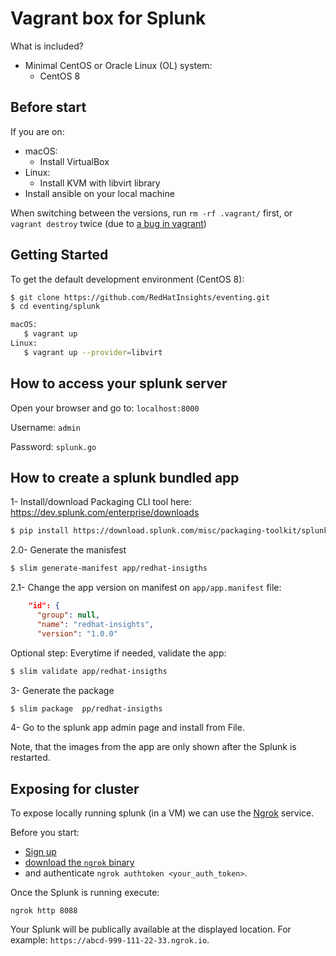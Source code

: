 Vagrant box for Splunk
======================

What is included?

- Minimal CentOS or Oracle Linux (OL) system:
  - CentOS 8

## Before start

If you are on:

* macOS:
  - Install VirtualBox
* Linux:
  - Install KVM with libvirt library
* Install ansible on your local machine

When switching between the versions, run `rm -rf .vagrant/` first, or `vagrant destroy` twice (due to [a bug in vagrant](https://github.com/hashicorp/vagrant/issues/11800))


## Getting Started

To get the default development environment (CentOS 8):

```bash
$ git clone https://github.com/RedHatInsights/eventing.git
$ cd eventing/splunk

macOS:
   $ vagrant up
Linux:
   $ vagrant up --provider=libvirt
```

## How to access your splunk server

Open your browser and go to:  `localhost:8000`

Username: `admin`

Password: `splunk.go`

## How to create a splunk bundled app

1- Install/download Packaging CLI tool here: https://dev.splunk.com/enterprise/downloads

```bash
$ pip install https://download.splunk.com/misc/packaging-toolkit/splunk-packaging-toolkit-1.0.1.tar.gz
```
2.0- Generate the manisfest

```bash
$ slim generate-manifest app/redhat-insigths
```

2.1- Change the app version on manifest on `app/app.manifest` file:

```json
    "id": {
      "group": null,
      "name": "redhat-insights",
      "version": "1.0.0"
```


Optional step:  Everytime if needed, validate the app:

```bash
$ slim validate app/redhat-insigths
```

3- Generate the package

```bash
$ slim package  pp/redhat-insigths
```

4- Go to the splunk app admin page and install from File.

Note, that the images from the app are only shown after the Splunk
is restarted.


## Exposing for cluster

To expose locally running splunk (in a VM) we can use the [Ngrok](https://ngrok.com) service.

Before you start:
* [Sign up](https://dashboard.ngrok.com/signup)
* [download the `ngrok` binary](https://ngrok.com/download)
* and authenticate `ngrok authtoken <your_auth_token>`.

Once the Splunk is running execute:
```
ngrok http 8088
```

Your Splunk will be publically available at the displayed location.
For example: `https://abcd-999-111-22-33.ngrok.io`.
